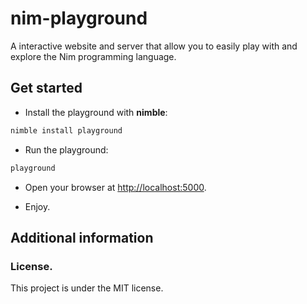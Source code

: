 # nim-playground

A interactive website and server that allow you to easily play with and explore the Nim programming language.

## Get started

* Install the playground with **nimble**:

```bash
nimble install playground
```

* Run the playground:

```bash
playground
```

* Open your browser at [http://localhost:5000](http://localhost:5000).

* Enjoy.


## Additional information

### License.

This project is under the MIT license.
